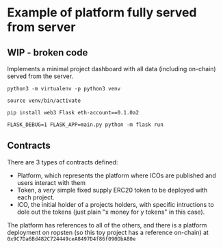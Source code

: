 # Example of platform fully served from server

## WIP - broken code

Implements a minimal project dashboard with all data (including on-chain) served from the server.


```
python3 -m virtualenv -p python3 venv

source venv/bin/activate

pip install web3 Flask eth-account==0.1.0a2

FLASK_DEBUG=1 FLASK_APP=main.py python -m flask run
```

## Contracts

There are 3 types of contracts defined:
 - Platform, which represents the platform where ICOs are published and users interact with them
 - Token, a *very* simple fixed supply ERC20 token to be deployed with each project.
 - ICO, the initial holder of a projects holders, with specific intructions to dole out the tokens (just plain "x money for y tokens" in this case).

 The platform has references to all of the others, and there is a platform deployment on ropsten (so this toy project has a reference on-chain) at `0x9C7Da6Bd482C724449ceA8497D4f86f090DbA80e`